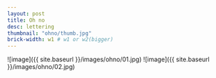 ```yaml
---
layout: post
title: Oh no
desc: lettering
thumbnail: "ohno/thumb.jpg"
brick-width: w1 # w1 or w2(bigger)
---
```


![image]({{ site.baseurl }}/images/ohno/01.jpg)
![image]({{ site.baseurl }}/images/ohno/02.jpg)